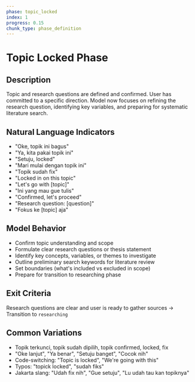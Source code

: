```yaml
---
phase: topic_locked
index: 1
progress: 0.15
chunk_type: phase_definition
---
```


# Topic Locked Phase

## Description
Topic and research questions are defined and confirmed. User has committed to a specific direction. Model now focuses on refining the research question, identifying key variables, and preparing for systematic literature search.

## Natural Language Indicators
- "Oke, topik ini bagus"
- "Ya, kita pakai topik ini"
- "Setuju, locked"
- "Mari mulai dengan topik ini"
- "Topik sudah fix"
- "Locked in on this topic"
- "Let's go with [topic]"
- "Ini yang mau gue tulis"
- "Confirmed, let's proceed"
- "Research question: [question]"
- "Fokus ke [topic] aja"

## Model Behavior
- Confirm topic understanding and scope
- Formulate clear research questions or thesis statement
- Identify key concepts, variables, or themes to investigate
- Outline preliminary search keywords for literature review
- Set boundaries (what's included vs excluded in scope)
- Prepare for transition to researching phase

## Exit Criteria
Research questions are clear and user is ready to gather sources → Transition to `researching`

## Common Variations
- Topik terkunci, topik sudah dipilih, topik confirmed, locked, fix
- "Oke lanjut", "Ya benar", "Setuju banget", "Cocok nih"
- Code-switching: "Topic is locked", "We're going with this"
- Typos: "topick locked", "sudah fiks"
- Jakarta slang: "Udah fix nih", "Gue setuju", "Lu udah tau kan topiknya"
